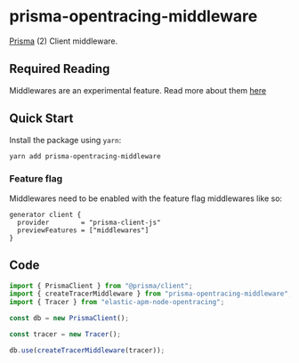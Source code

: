 # prisma-opentracing-middleware

[Prisma](https://www.prisma.io/) (2) Client middleware.

## Required Reading

Middlewares are an experimental feature. Read more about them [here](https://github.com/prisma/prisma/releases/tag/2.3.0)

## Quick Start

Install the package using `yarn`:

```bash
yarn add prisma-opentracing-middleware
```

### Feature flag
Middlewares need to be enabled with the feature flag middlewares like so:

```
generator client {
  provider        = "prisma-client-js"
  previewFeatures = ["middlewares"]
}
```

## Code

```js
import { PrismaClient } from "@prisma/client";
import { createTracerMiddleware } from "prisma-opentracing-middleware";
import { Tracer } from "elastic-apm-node-opentracing";

const db = new PrismaClient();

const tracer = new Tracer();

db.use(createTracerMiddleware(tracer));
```
